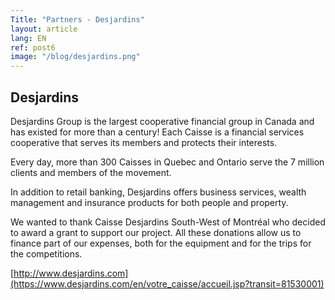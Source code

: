 ```yaml
---
Title: "Partners - Desjardins"
layout: article
lang: EN
ref: post6
image: "/blog/desjardins.png"
---
```


## Desjardins
Desjardins Group is the largest cooperative financial group in Canada and has existed for more than a century! Each Caisse is a financial services cooperative that serves its members and protects their interests.

Every day, more than 300 Caisses in Quebec and Ontario serve the 7 million clients and members of the movement.

In addition to retail banking, Desjardins offers business services, wealth management and insurance products for both people and property.

We wanted to thank Caisse Desjardins South-West of Montréal who decided to award a grant to support our project. All these donations allow us to finance part of our expenses, both for the equipment and for the trips for the competitions.


[http://www.desjardins.com](https://www.desjardins.com/en/votre_caisse/accueil.jsp?transit=81530001)